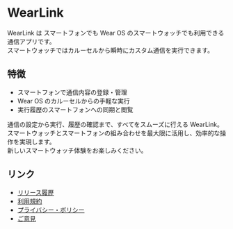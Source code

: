 # WearLink

WearLink は スマートフォンでも Wear OS のスマートウォッチでも利用できる通信アプリです。  
スマートウォッチではカルーセルから瞬時にカスタム通信を実行できます。

## 特徴

- スマートフォンで通信内容の登録・管理
- Wear OS のカルーセルからの手軽な実行
- 実行履歴のスマートフォンへの同期と閲覧

通信の設定から実行、履歴の確認まで、すべてをスムーズに行える WearLink。  
スマートウォッチとスマートフォンの組み合わせを最大限に活用し、効率的な操作を実現します。  
新しいスマートウォッチ体験をお楽しみください。

## リンク

- [リリース履歴](changelog.html)
- [利用規約](terms_of_use.html)
- [プライバシー・ポリシー](privacy_policy.html)
- [ご意見](https://forms.gle/LV4HMAfwb9JxwfRG8)